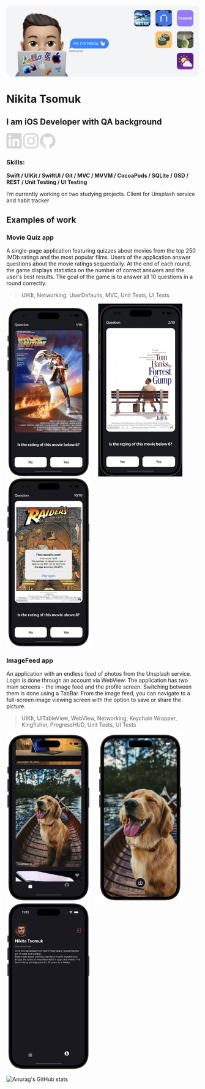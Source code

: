 
![Header of the page](https://github.com/tsomuk/tsomuk/blob/main/Header_tsomuk_2.png)

# Nikita Tsomuk
## I am iOS Developer with QA background 

<!-- SOCIAL NETWORK -->
[<img src='https://github.com/tsomuk/tsomuk/blob/main/Social_Network/link.png' alt='linkedin' height='40'>](https://www.linkedin.com/in/tsomuk/) [<img src='https://github.com/tsomuk/tsomuk/blob/main/Social_Network/insta.png' alt='instagram' height='40'>](https://www.instagram.com/tsomuk/) [<img src='https://github.com/tsomuk/tsomuk/blob/main/Social_Network/git.png' alt='github' height='40'>](https://github.com/tsomuk) 


### Skills: 
**Swift / UIKit / SwiftUI / Git / MVC / MVVM / CocoaPods / SQLite / GSD / REST / Unit Testing / UI Testing**

I’m currently working on two studying projects. Client for Unsplash service and habit tracker  

<!-- EXAMPLES OF THE APPS -->
## Examples of work
<!-- MOVIE QUIZ -->
### Movie Quiz app 
A single-page application featuring quizzes about movies from the top 250 IMDb ratings and the most popular films. 
Users of the application answer questions about the movie ratings sequentially. At the end of each round, the game displays statistics on the number of correct answers and the user's best results. The goal of the game is to answer all 10 questions in a round correctly.

> UIKIt, Networking, UserDefaults, MVC, Unit Tests, UI Tests

<img src="https://github.com/tsomuk/tsomuk/blob/main/Movie_1.png" width="220">&nbsp;&nbsp;&nbsp;&nbsp;&nbsp;<img src="https://github.com/tsomuk/tsomuk/blob/main/Movie_gif2.gif" width="220"/>&nbsp;&nbsp;&nbsp;&nbsp;&nbsp;<img src="https://github.com/tsomuk/tsomuk/blob/main/Movie_3.png" width="220">


<!-- ImageFeed APP -->
### ImageFeed app
An application with an endless feed of photos from the Unsplash service. Login is done through an account via WebView. 
The application has two main screens - the image feed and the profile screen. Switching between them is done using a TabBar. From the image feed, you can navigate to a full-screen image viewing screen with the option to save or share the picture.

> UIKIt, UITableView, WebView, Networking, Keychain Wrapper, Kingfisher, ProgressHUD, Unit Tests, UI Tests

<img src="https://github.com/tsomuk/tsomuk/blob/main/IF_2.png" width="220">&nbsp;&nbsp;&nbsp;&nbsp;&nbsp;<img src="https://github.com/tsomuk/tsomuk/blob/main/IF_1_copy.png" width="220">&nbsp;&nbsp;&nbsp;&nbsp;&nbsp;<img src="https://github.com/tsomuk/tsomuk/blob/main/IF_3_copy.png" width="220">




<!-- STATISTICS -->
![Anurag's GitHub stats](https://github-readme-stats.vercel.app/api?username=tsomuk&show_icons=true&theme=radical&rank_icon=github)








